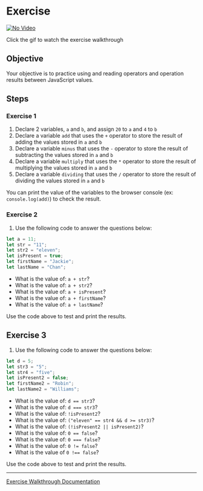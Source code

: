 # Exercise

[![No Video](/assets/images/lectures/javascript/JavaScript-Operators-Exercise-high.gif)](https://vimeo.com/533739140)

Click the gif to watch the exercise walkthrough

## Objective

Your objective is to practice using and reading operators and operation results between JavaScript values.

## Steps

### Exercise 1

1. Declare 2 variables, `a` and `b`, and assign `20` to `a` and `4` to `b`
2. Declare a variable `add` that uses the `+` operator to store the result of adding the values stored in `a` and `b`
3. Declare a variable `minus` that uses the `-` operator to store the result of subtracting the values stored in `a` and `b`
4. Declare a variable `multiply` that uses the `*` operator to store the result of multiplying the values stored in `a` and `b`
5. Declare a variable `dividing` that uses the `/` operator to store the result of dividing the values stored in `a` and `b`

You can print the value of the variables to the browser console (ex: `console.log(add)`) to check the result.

### Exercise 2

1. Use the following code to answer the questions below:

```js
let a = 11;
let str = "11";
let str2 = "eleven";
let isPresent = true;
let firstName = "Jackie";
let lastName = "Chan";
```

- What is the value of: `a + str`?
- What is the value of: `a + str2`?
- What is the value of: `a + isPresent`?
- What is the value of: `a + firstName`?
- What is the value of: `a + lastName`?

Use the code above to test and print the results.

## Exercise 3

1. Use the following code to answer the questions below:

```js
let d = 5;
let str3 = "5";
let str4 = "five";
let isPresent2 = false;
let firstName2 = "Robin";
let lastName2 = "Williams";
```

- What is the value of: `d == str3`?
- What is the value of: `d === str3`?
- What is the value of: `!isPresent2`?
- What is the value of: `("eleven" == str4 && d >= str3)`?
- What is the value of: `(!isPresent2 || isPresent2)`?
- What is the value of: `0 == false`?
- What is the value of: `0 === false`?
- What is the value of: `0 != false`?
- What is the value of `0 !== false`?

Use the code above to test and print the results.

---

[Exercise Walkthrough Documentation](https://docs.google.com/document/d/1O4dkANafXzl1gzvR4W7sQpQHnayMaULyyE4WPTdFvgw/edit?usp=sharing)

<br>
